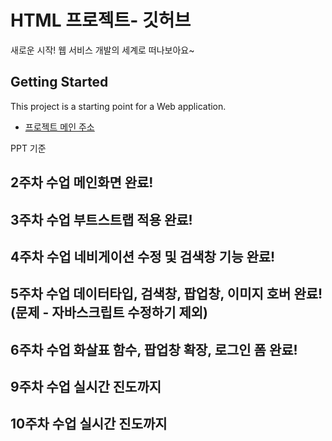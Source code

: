 # HTML 프로젝트- 깃허브

새로운 시작! 웹 서비스 개발의 세계로 떠나보아요~

## Getting Started

This project is a starting point for a Web application.

- [프로젝트 메인 주소](https://github.com/yeeuuuu/WEB_MAIN_20220997)


PPT 기준

## 2주차 수업 메인화면 완료!

## 3주차 수업 부트스트랩 적용 완료!

## 4주차 수업 네비게이션 수정 및 검색창 기능 완료!

## 5주차 수업 데이터타입, 검색창, 팝업창, 이미지 호버 완료! (문제 - 자바스크립트 수정하기 제외)

## 6주차 수업 화살표 함수, 팝업창 확장, 로그인 폼 완료!

## 9주차 수업 실시간 진도까지

## 10주차 수업 실시간 진도까지